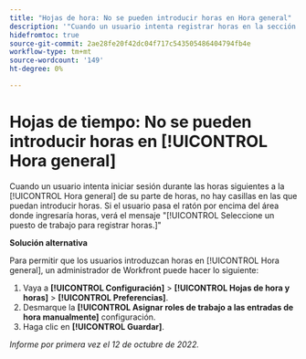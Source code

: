 ```yaml
---
title: "Hojas de hora: No se pueden introducir horas en Hora general"
description: '"Cuando un usuario intenta registrar horas en la sección Hora general de su parte de horas, no hay casillas en las que introducir horas. Si el usuario pasa el ratón por encima del área donde ingresaría horas, verá el mensaje Seleccione un puesto para registrar horas".'
hidefromtoc: true
source-git-commit: 2ae28fe20f42dc04f717c543505486404794fb4e
workflow-type: tm+mt
source-wordcount: '149'
ht-degree: 0%

---
```



# Hojas de tiempo: No se pueden introducir horas en [!UICONTROL Hora general]

Cuando un usuario intenta iniciar sesión durante las horas siguientes a la [!UICONTROL Hora general] de su parte de horas, no hay casillas en las que puedan introducir horas. Si el usuario pasa el ratón por encima del área donde ingresaría horas, verá el mensaje &quot;[!UICONTROL Seleccione un puesto de trabajo para registrar horas.]&quot;

**Solución alternativa**

Para permitir que los usuarios introduzcan horas en [!UICONTROL Hora general], un administrador de Workfront puede hacer lo siguiente:

1. Vaya a **[!UICONTROL Configuración]** > **[!UICONTROL Hojas de hora y horas]** > **[!UICONTROL Preferencias]**.
1. Desmarque la **[!UICONTROL Asignar roles de trabajo a las entradas de hora manualmente]** configuración.
1. Haga clic en **[!UICONTROL Guardar]**.

_Informe por primera vez el 12 de octubre de 2022._

